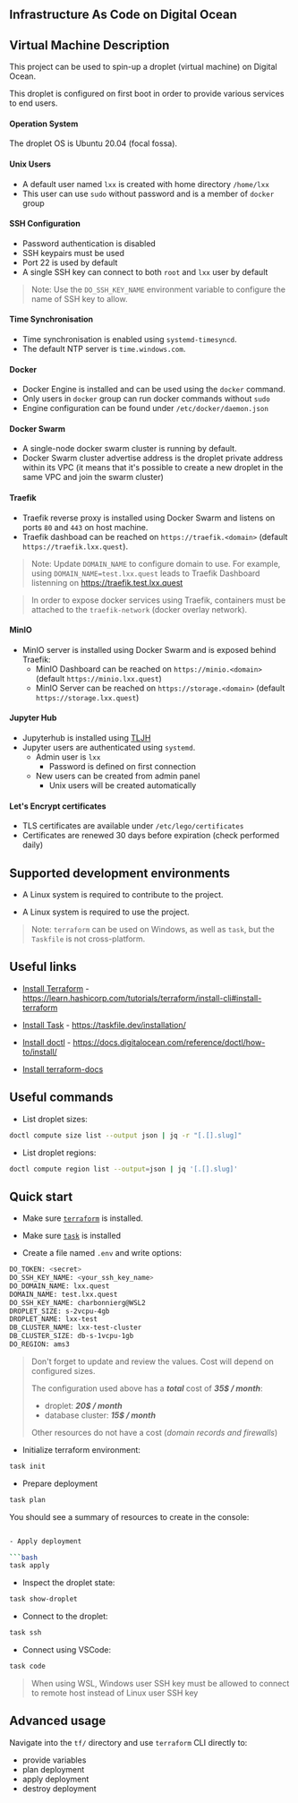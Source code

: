 ## Infrastructure As Code on Digital Ocean

## Virtual Machine Description

This project can be used to spin-up a droplet (virtual machine) on Digital Ocean.

This droplet is configured on first boot in order to provide various services to end users.

#### Operation System

The droplet OS is Ubuntu 20.04 (focal fossa).

#### Unix Users

- A default user named `lxx` is created with home directory `/home/lxx`
- This user can use `sudo` without password and is a member of `docker` group

#### SSH Configuration

- Password authentication is disabled
- SSH keypairs must be used
- Port 22 is used by default
- A single SSH key can connect to both `root` and `lxx` user by default

> Note: Use the `DO_SSH_KEY_NAME` environment variable to configure the name of SSH key to allow.

#### Time Synchronisation

- Time synchronisation is enabled using `systemd-timesyncd`.
- The default NTP server is `time.windows.com`.

#### Docker

- Docker Engine is installed and can be used using the `docker` command.
- Only users in `docker` group can run docker commands without `sudo`
- Engine configuration can be found under `/etc/docker/daemon.json`

#### Docker Swarm

- A single-node docker swarm cluster is running by default.
- Docker Swarm cluster advertise address is the droplet private address within its VPC (it means that it's possible to create a new droplet in the same VPC and join the swarm cluster)

#### Traefik

- Traefik reverse proxy is installed using Docker Swarm and listens on ports `80` and `443` on host machine.
- Traefik dashboad can be reached on `https://traefik.<domain>` (default `https://traefik.lxx.quest`).

> Note: Update `DOMAIN_NAME` to configure domain to use.
> For example, using `DOMAIN_NAME=test.lxx.quest` leads to Traefik Dashboard listenning on <https://traefik.test.lxx.quest>

> In order to expose docker services using Traefik, containers must be attached to the `traefik-network` (docker overlay network).

#### MinIO

- MinIO server is installed using Docker Swarm and is exposed behind Traefik:
  - MinIO Dashboard can be reached on `https://minio.<domain>` (default `https://minio.lxx.quest`)
  - MinIO Server can be reached on `https://storage.<domain>` (default `https://storage.lxx.quest`)

#### Jupyter Hub

- Jupyterhub is installed using [TLJH](https://tljh.jupyter.org/en/latest/)
- Jupyter users are authenticated using `systemd`.
  - Admin user is `lxx`
    - Password is defined on first connection
  - New users can be created from admin panel
    - Unix users will be created automatically

#### Let's Encrypt certificates

- TLS certificates are available under `/etc/lego/certificates`
- Certificates are renewed 30 days before expiration (check performed daily)


## Supported development environments

- A Linux system is required to contribute to the project. 

- A Linux system is required to use the project.

> Note: `terraform` can be used on Windows, as well as `task`, but the `Taskfile` is not cross-platform.

## Useful links

- [Install Terraform](https://learn.hashicorp.com/tutorials/terraform/install-cli#install-terraform) - <https://learn.hashicorp.com/tutorials/terraform/install-cli#install-terraform>

- [Install Task](https://taskfile.dev/installation/) - <https://taskfile.dev/installation/>

- [Install doctl](https://docs.digitalocean.com/reference/doctl/how-to/install/) - <https://docs.digitalocean.com/reference/doctl/how-to/install/>

- [Install terraform-docs](https://terraform-docs.io/user-guide/installation/)

## Useful commands

- List droplet sizes:

```bash
doctl compute size list --output json | jq -r "[.[].slug]"
```

- List droplet regions:

```bash
doctl compute region list --output=json | jq '[.[].slug]'
```



## Quick start

- Make sure [`terraform`](https://learn.hashicorp.com/tutorials/terraform/install-cli#install-terraform) is installed.

- Make sure [`task`](https://taskfile.dev/installation/) is installed

- Create a file named `.env` and write options:

```bash
DO_TOKEN: <secret>
DO_SSH_KEY_NAME: <your_ssh_key_name>
DO_DOMAIN_NAME: lxx.quest
DOMAIN_NAME: test.lxx.quest
DO_SSH_KEY_NAME: charbonnierg@WSL2
DROPLET_SIZE: s-2vcpu-4gb
DROPLET_NAME: lxx-test
DB_CLUSTER_NAME: lxx-test-cluster
DB_CLUSTER_SIZE: db-s-1vcpu-1gb
DO_REGION: ams3
```

> Don't forget to update and review the values. Cost will depend on configured sizes.
>
> The configuration used above has a **_total_** cost of **_35$ / month_**:
>   - droplet: **_20$ / month_**
>   - database cluster: **_15$ / month_**
>
> Other  resources do not have a cost (*domain records and firewalls*)

- Initialize terraform environment:

```bash
task init
```

- Prepare deployment

```bash
task plan
```

You should see a summary of resources to create in the console:

```bash

- Apply deployment

```bash
task apply
```

- Inspect the droplet state:

```bash
task show-droplet
```

- Connect to the droplet:

```bash
task ssh
```

- Connect using VSCode:

```bash
task code
```

> When using WSL, Windows user SSH key must be allowed to connect to remote host instead of Linux user SSH key

## Advanced usage

Navigate into the `tf/` directory and use `terraform` CLI directly to:
- provide variables
- plan deployment
- apply deployment
- destroy deployment
